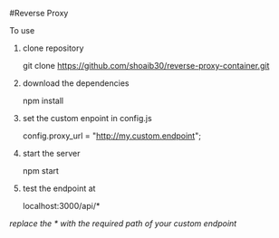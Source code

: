 #Reverse Proxy

To use 
1. clone repository
	

    git clone https://github.com/shoaib30/reverse-proxy-container.git
 2. download the dependencies
 

    npm install
3.	set the custom enpoint in config.js

    config.proxy_url = "http://my.custom.endpoint";
4. start the server

    npm start
5. test the endpoint at

    localhost:3000/api/*

*replace the \* with the required path of your custom endpoint*

